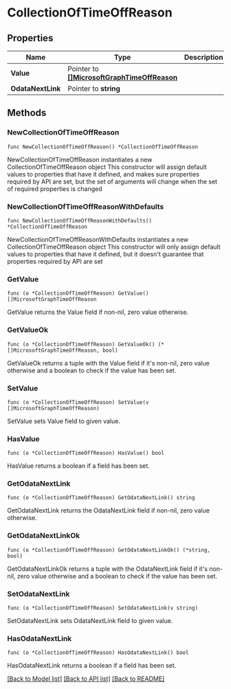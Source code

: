 # CollectionOfTimeOffReason

## Properties

Name | Type | Description | Notes
------------ | ------------- | ------------- | -------------
**Value** | Pointer to [**[]MicrosoftGraphTimeOffReason**](MicrosoftGraphTimeOffReason.md) |  | [optional] 
**OdataNextLink** | Pointer to **string** |  | [optional] 

## Methods

### NewCollectionOfTimeOffReason

`func NewCollectionOfTimeOffReason() *CollectionOfTimeOffReason`

NewCollectionOfTimeOffReason instantiates a new CollectionOfTimeOffReason object
This constructor will assign default values to properties that have it defined,
and makes sure properties required by API are set, but the set of arguments
will change when the set of required properties is changed

### NewCollectionOfTimeOffReasonWithDefaults

`func NewCollectionOfTimeOffReasonWithDefaults() *CollectionOfTimeOffReason`

NewCollectionOfTimeOffReasonWithDefaults instantiates a new CollectionOfTimeOffReason object
This constructor will only assign default values to properties that have it defined,
but it doesn't guarantee that properties required by API are set

### GetValue

`func (o *CollectionOfTimeOffReason) GetValue() []MicrosoftGraphTimeOffReason`

GetValue returns the Value field if non-nil, zero value otherwise.

### GetValueOk

`func (o *CollectionOfTimeOffReason) GetValueOk() (*[]MicrosoftGraphTimeOffReason, bool)`

GetValueOk returns a tuple with the Value field if it's non-nil, zero value otherwise
and a boolean to check if the value has been set.

### SetValue

`func (o *CollectionOfTimeOffReason) SetValue(v []MicrosoftGraphTimeOffReason)`

SetValue sets Value field to given value.

### HasValue

`func (o *CollectionOfTimeOffReason) HasValue() bool`

HasValue returns a boolean if a field has been set.

### GetOdataNextLink

`func (o *CollectionOfTimeOffReason) GetOdataNextLink() string`

GetOdataNextLink returns the OdataNextLink field if non-nil, zero value otherwise.

### GetOdataNextLinkOk

`func (o *CollectionOfTimeOffReason) GetOdataNextLinkOk() (*string, bool)`

GetOdataNextLinkOk returns a tuple with the OdataNextLink field if it's non-nil, zero value otherwise
and a boolean to check if the value has been set.

### SetOdataNextLink

`func (o *CollectionOfTimeOffReason) SetOdataNextLink(v string)`

SetOdataNextLink sets OdataNextLink field to given value.

### HasOdataNextLink

`func (o *CollectionOfTimeOffReason) HasOdataNextLink() bool`

HasOdataNextLink returns a boolean if a field has been set.


[[Back to Model list]](../README.md#documentation-for-models) [[Back to API list]](../README.md#documentation-for-api-endpoints) [[Back to README]](../README.md)


